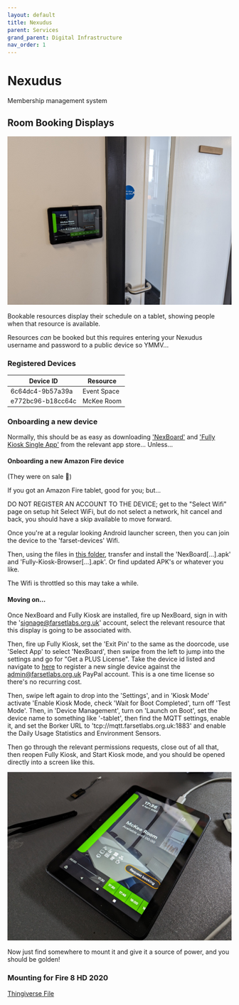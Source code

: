 ```yaml
---
layout: default
title: Nexudus
parent: Services
grand_parent: Digital Infrastructure
nav_order: 1
---
```


# Nexudus

Membership management system

## Room Booking Displays

![](../assets/PXL_20230404_165507208.jpg)

Bookable resources display their schedule on a tablet, showing people when that resource is available.

Resources _can_ be booked but this requires entering your Nexudus username and password to a public device so YMMV...

### Registered Devices

|Device ID | Resource|
| - | - |
| 6c64dc4-9b57a39a | Event Space |
| e772bc96-b18cc64c | McKee Room |



### Onboarding a new device

Normally, this should be as easy as downloading ['NexBoard'](https://www.nexudus.com/apps/nexboard/) and ['Fully Kiosk Single App'](https://www.fully-kiosk.com/) from the relevant app store... Unless...

#### Onboarding a new Amazon Fire device

(They were on sale :shrug:) 

If you got an Amazon Fire tablet, good for you; but...

DO NOT REGISTER AN ACCOUNT TO THE DEVICE; get to the "Select Wifi" page on setup hit Select WiFi, but do not select a network, hit cancel and back, you should have a skip available to move forward. 

Once you're at a regular looking Android launcher screen, then you can join the device to the 'farset-devices' Wifi.

Then, using the files in [this folder](../assets/), transfer and install the 'NexBoard[...].apk' and 'Fully-Kiosk-Browser[...].apk'. Or find updated APK's or whatever you like.

The Wifi is throttled so this may take a while. 

#### Moving on...

Once NexBoard and Fully Kiosk are installed, fire up NexBoard, sign in with the 'signage@farsetlabs.org.uk' account, select the relevant resource that this display is going to be associated with. 

Then, fire up Fully Kiosk, set the 'Exit Pin' to the same as the doorcode, use 'Select App' to select 'NexBoard', then swipe from the left to jump into the settings and go for "Get a PLUS License". Take the device id listed and navigate to [here](https://license.fully-kiosk.com/license/) to register a new single device against the admin@farsetlabs.org.uk PayPal account. This is a one time license so there's no recurring cost.

Then, swipe left again to drop into the 'Settings', and in 'Kiosk Mode' activate 'Enable Kiosk Mode, check 'Wait for Boot Completed', turn off 'Test Mode'. Then, in 'Device Management', turn on 'Launch on Boot', set the device name to something like '<resourcename>-tablet', then find the MQTT settings, enable it, and set the Borker URL to 'tcp://mqtt.farsetlabs.org.uk:1883' and enable the Daily Usage Statistics and Environment Sensors.

Then go through the relevant permissions requests, close out of all that, then reopen Fully Kiosk, and Start Kiosk mode, and you should be opened directly into a screen like this.

![](../assets/PXL_20230404_163653189.jpg)

Now just find somewhere to mount it and give it a source of power, and you should be golden! 

### Mounting for Fire 8 HD 2020

[Thingiverse File](https://www.thingiverse.com/thing:4770658)


